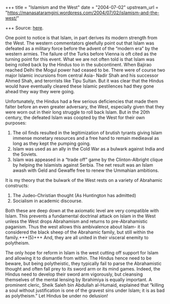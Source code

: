 +++
title = "Islamism and the West"
date = "2004-07-02"
upstream_url = "https://manasataramgini.wordpress.com/2004/07/02/islamism-and-the-west/"

+++
Source: [here](https://manasataramgini.wordpress.com/2004/07/02/islamism-and-the-west/).

One point to notice is that Islam, in part derives its modern strength from the West. The western commentators gleefully point out that Islam was defeated as a military force before the advent of the “modern era” by the western armies. The failure of the Turks before Vienna is oft cited as the turning point for this event. What we are not often told is that Islam was being rolled back by the Hindus too in the subcontinent. When Bajirao reached Delhi the Mogul power had ceased to be. There were of course two major Islamic incursions from central Asia- Nadir Shah and his successor Ahmed Shah, and terorrists like Tipu Sultan. But it was clear that the Hindus would have eventually cleared these Islamic pestilences had they gone ahead they way they were going.  

Unfortunately, the Hindus had a few serious deficiencies that made them falter before an even greater adversary, the West, especially given that they were worn out in their long struggle to roll back Islam. But in the 20th century, the defeated Islam was coopted by the West for their own purposes:

1) The oil finds resulted in the legitimization of brutish tyrants giving Islam immense monetary resources and a free hand to remain medieaval as long as they kept the pumping going. 
2) Islam was used as an ally in the Cold War as a bulwark against India and the Soviets. 
3) Islam was appeased in a “trade off” game by the Clinton-Albright clique by helping the Islamists against Serbia. The net result was an Islam awash with Geld and Gewaffe free to renew the Ummahian ambitions.

It is my theory that the bulwark of the West rests on a variety of Abrahamic constructs: 

1) The Judeo-Christian thought (As Huntington has admitted) 
2) Socialism in academic discourse. 
   
Both these are deep down at the axiomatic level are very compatible with Islam. This prevents a fundamental doctrinal attack on Islam in the West unless the West drops Abrahamism and returns to pre-Abrahamistic paganism. Thus the west allows this ambivalence about Islam- it is considered the black sheep of the Abrahamic family, but still within the family.+++(5)+++ And, they are all united in their visceral enemity to polytheism. 

The only hope for reform in Islam is the west cutting off support for Islam and allowing it to dismantle from within. The Hindus hence need to be beware, but being polytheistic, they typically fail to parse the Abrahamistic thought and often fall prey to its sword arm or its mind games. Indeed, the Hindus need to develop their sword arm vigorously, but cleansing themselves of the mental lensing by Ibrahimiya is equally important. A prominent cleric, Sheik Saleh bin Abdullah al-Humaid, explained that “killing a soul without justification is one of the gravest sins under Islam; it is as bad as polytheism.” Let Hindus be under no delusion!

